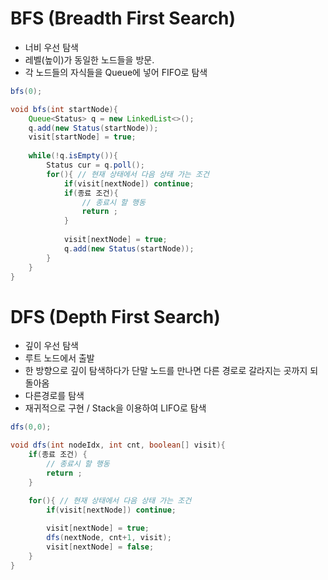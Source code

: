 # BFS (Breadth First Search)

- 너비 우선 탐색
- 레벨(높이)가 동일한 노드들을 방문.
- 각 노드들의 자식들을 Queue에 넣어 FIFO로 탐색

```java
bfs(0);

void bfs(int startNode){
	Queue<Status> q = new LinkedList<>();
	q.add(new Status(startNode));
	visit[startNode] = true;
	
	while(!q.isEmpty()){
		Status cur = q.poll();
		for(){ // 현재 상태에서 다음 상태 가는 조건
			if(visit[nextNode]) continue;
			if(종료 조건){
				// 종료시 할 행동
				return ;
			} 
				
			visit[nextNode] = true;
			q.add(new Status(startNode));	
		}
	}
}
```

# DFS (Depth First Search)

- 깊이 우선 탐색
- 루트 노드에서 출발
- 한 방향으로 깊이 탐색하다가 단말 노드를 만나면 다른 경로로 갈라지는 곳까지 되돌아옴
- 다른경로를 탐색
- 재귀적으로 구현 / Stack을 이용하여 LIFO로 탐색

```java
dfs(0,0);

void dfs(int nodeIdx, int cnt, boolean[] visit){
	if(종료 조건) {
		// 종료시 할 행동
		return ;
	} 

	for(){ // 현재 상태에서 다음 상태 가는 조건
		if(visit[nextNode]) continue;
					
		visit[nextNode] = true;
		dfs(nextNode, cnt+1, visit);
		visit[nextNode] = false;
	}
}
```